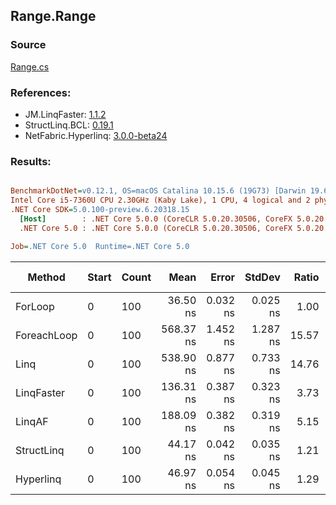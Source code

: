 ﻿## Range.Range

### Source
[Range.cs](../LinqBenchmarks/Range/Range.cs)

### References:
- JM.LinqFaster: [1.1.2](https://www.nuget.org/packages/JM.LinqFaster/1.1.2)
- StructLinq.BCL: [0.19.1](https://www.nuget.org/packages/StructLinq.BCL/0.19.1)
- NetFabric.Hyperlinq: [3.0.0-beta24](https://www.nuget.org/packages/NetFabric.Hyperlinq/3.0.0-beta24)

### Results:
``` ini

BenchmarkDotNet=v0.12.1, OS=macOS Catalina 10.15.6 (19G73) [Darwin 19.6.0]
Intel Core i5-7360U CPU 2.30GHz (Kaby Lake), 1 CPU, 4 logical and 2 physical cores
.NET Core SDK=5.0.100-preview.6.20318.15
  [Host]        : .NET Core 5.0.0 (CoreCLR 5.0.20.30506, CoreFX 5.0.20.30506), X64 RyuJIT
  .NET Core 5.0 : .NET Core 5.0.0 (CoreCLR 5.0.20.30506, CoreFX 5.0.20.30506), X64 RyuJIT

Job=.NET Core 5.0  Runtime=.NET Core 5.0  

```
|      Method | Start | Count |      Mean |    Error |   StdDev | Ratio | RatioSD |  Gen 0 | Gen 1 | Gen 2 | Allocated |
|------------ |------ |------ |----------:|---------:|---------:|------:|--------:|-------:|------:|------:|----------:|
|     ForLoop |     0 |   100 |  36.50 ns | 0.032 ns | 0.025 ns |  1.00 |    0.00 |      - |     - |     - |         - |
| ForeachLoop |     0 |   100 | 568.37 ns | 1.452 ns | 1.287 ns | 15.57 |    0.04 | 0.0267 |     - |     - |      56 B |
|        Linq |     0 |   100 | 538.90 ns | 0.877 ns | 0.733 ns | 14.76 |    0.02 | 0.0191 |     - |     - |      40 B |
|  LinqFaster |     0 |   100 | 136.31 ns | 0.387 ns | 0.323 ns |  3.73 |    0.01 | 0.2027 |     - |     - |     424 B |
|      LinqAF |     0 |   100 | 188.09 ns | 0.382 ns | 0.319 ns |  5.15 |    0.01 |      - |     - |     - |         - |
|  StructLinq |     0 |   100 |  44.17 ns | 0.042 ns | 0.035 ns |  1.21 |    0.00 |      - |     - |     - |         - |
|   Hyperlinq |     0 |   100 |  46.97 ns | 0.054 ns | 0.045 ns |  1.29 |    0.00 |      - |     - |     - |         - |
